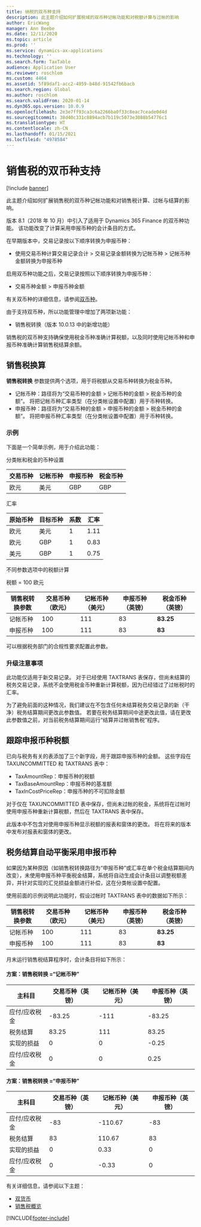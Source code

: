 ```yaml
---
title: 纳税的双币种支持
description: 此主题介绍如何扩展税域的双币种记帐功能和对税额计算与过帐的影响
author: EricWang
manager: Ann Beebe
ms.date: 12/11/2020
ms.topic: article
ms.prod: ''
ms.service: dynamics-ax-applications
ms.technology: ''
ms.search.form: TaxTable
audience: Application User
ms.reviewer: roschlom
ms.custom: 4464
ms.assetid: 5f89daf1-acc2-4959-b48d-91542fb6bacb
ms.search.region: Global
ms.author: roschlom
ms.search.validFrom: 2020-01-14
ms.dyn365.ops.version: 10.0.9
ms.openlocfilehash: 2e3e7ff93ca3c6a2266ba0f33c8eac7ceade0d4d
ms.sourcegitcommit: 38d40c331c8894acb7b119c5073e3088b54776c1
ms.translationtype: HT
ms.contentlocale: zh-CN
ms.lasthandoff: 01/15/2021
ms.locfileid: "4978584"
---
```

# <a name="dual-currency-support-for-sales-tax"></a>销售税的双币种支持
[!include [banner](../includes/banner.md)]

此主题介绍如何扩展销售税的双币种记帐功能和对销售税计算、过帐与结算的影响。

版本 8.1（2018 年 10 月）中引入了适用于 Dynamics 365 Finance 的双币种功能。 该功能改变了计算采用申报币种的会计条目的方式。

在早期版本中，交易记录按以下顺序转换为申报币种： 

- 使用交易币种计算交易记录合计 > 交易记录金额转换为记帐币种 > 记帐币种金额转换为申报币种

启用双币种功能之后，交易记录按照以下顺序转换为申报币种：

- 交易币种金额 > 申报币种金额

有关双币种的详细信息，请参阅[双币种](dual-currency.md)。

由于支持双币种，所以功能管理中增加了两项新功能： 

- 销售税转换（版本 10.0.13 中的新增功能）

销售税的双币种支持确保使用税金币种准确计算税额，以及同时使用记帐币种和申报币种准确计算销售税结算余额。 

## <a name="sales-tax-conversion"></a>销售税换算

**销售税转换** 参数提供两个选项，用于将税额从交易币种转换为税金币种。 

- 记帐币种：路径将为“交易币种的金额 > 记帐币种的金额 > 税金币种的金额”。 将把记帐币种汇率类型（在分类帐设置中配置）用于币种转换。
- 申报币种：路径将为“交易币种的金额 > 申报币种的金额 > 税金币种的金额”。 将把申报币种汇率类型（在分类帐设置中配置）用于币种转换。

### <a name="example"></a>示例

下面是一个简单示例，用于介绍此功能：

分类帐和税金的币种设置

| 交易币种 | 记帐币种 | 申报币种 | 税金币种 |
| -------------------- | ------------------- | ------------------ | ------------ |
| 欧元                  | 美元                 | GBP                | GBP          |

汇率

| 原始币种 | 目标币种 | 系数 | 汇率 |
| ------------- | ----------- | ------ | ------------- |
| 欧元           | 美元         | 1      | 1.11          |
| 欧元           | GBP         | 1      | 0.83          |
| 美元           | GBP         | 1      | 0.75          |

不同参数选项中的税额计算

税额 = 100 欧元

| 销售税转换参数 | 交易币种（欧元） | 记帐币种（美元） | 申报币种（英镑） | 税金币种（英镑） |
| ------------------------------- | -------------------------- | ------------------------- | ------------------------ | ------------------ |
| 记帐币种             | 100                        | 111                       | 83                       | **83.25**          |
| 申报币种              | 100                        | 111                       | 83                       | **83**             |

可以根据税务部门的合规性要求配置此参数。


### <a name="upgrade-consideration"></a>升级注意事项

此功能仅适用于新交易记录。 对于已经使用 TAXTRANS 表保存，但尚未结算的税务交易记录，系统不会使用税金币种重新计算税额，因为已经错过了过帐税时的汇率。

为了避免前面的这种情况，我们建议在不包含任何未结算税务交易记录的新（干净）税务结算期间更改此参数值。 若要在税务结算期间中途更改此值，请在更改此参数值之前，对当前税务结算期间运行“结算并过帐销售税”程序。


## <a name="track-reporting-currency-tax-amount"></a>跟踪申报币种税额

已向与税务有关的表添加了三个新字段，用于跟踪申报币种的金额。 这些字段在 TAXUNCOMMITTED 和 TAXTRANS 表中：

- TaxAmountRep：申报币种的税额
- TaxBaseAmountRep：申报币种的基准额
- TaxInCostPriceRep：申报币种的不可扣除金额

对于仅在 TAXUNCOMMITTED 表中保存，但尚未过帐的税金，系统将在过帐时使用申报币种重新计算税额，然后在 TAXTRANS 表中保存。

此版本中不包含对使用申报币种显示税额的报表和窗体的更改。 将在将来的版本中发布对报表和窗体的更改。



## <a name="tax-settlement-auto-balance-in-reporting-currency"></a>税务结算自动平衡采用申报币种

如果因为某种原因（如销售税转换路径为“申报币种”或汇率在单个税金结算期间内改变），未使用申报币种平衡税金结算，系统将自动生成会计条目以调整税额差异，并针对实现的汇兑损益金额进行补偿，这在分类帐设置中配置。

使用前面的示例说明此功能时，假设过帐时 TAXTRANS 表中的数据如下所示：

| 销售税转换参数 | 交易币种（欧元） | 记帐币种（美元） | 申报币种（英镑） | 税金币种（英镑） |
| ------------------------------- | -------------------------- | ------------------------- | ------------------------ | ------------------ |
| 记帐币种             | 100                        | 111                       | 83                       | **83.25**          |
| 申报币种              | 100                        | 111                       | 83                       | **83**             |

月末运行销售税结算程序时，会计条目将如下所示：
#### <a name="scenario-sales-tax-conversion--accounting-currency"></a>方案：销售税转换 =“记帐币种”

| 主科目           | 交易币种（英镑） | 记帐币种（美元） | 申报币种（英镑） |
| ---------------------- | -------------------------- | ------------------------- | ------------------------ |
| 应付/应收税金 | -83.25                     | -111                      | -83.25                   |
| 税务结算         | 83.25                      | 111                       | 83.25                    |
| 实现的损益     | 0                          | 0                         | -0.25                    |
| 应付/应收税金 | 0                          | 0                         | 0.25                     |

#### <a name="scenario-sales-tax-conversion--reporting-currency"></a>方案：销售税转换 =“申报币种”


| 主科目           | 交易币种（英镑） | 记帐币种（美元） | 申报币种（英镑） |
| ---------------------- | -------------------------- | ------------------------- | ------------------------ |
| 应付/应收税金 | -83                        | -110.67                   | -83                      |
| 税务结算         | 83                         | 110.67                    | 83                       |
| 实现的损益     | 0                          | 0.33                      | 0                        |
| 应付/应收税金 | 0                          | -0.33                     | 0                        |



有关详细信息，请参阅以下主题：

- [双货币](dual-currency.md)
- [销售税概览](indirect-taxes-overview.md)



[!INCLUDE[footer-include](../../includes/footer-banner.md)]